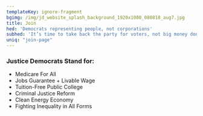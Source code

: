 ```yaml
---
templateKey: ignore-fragment
bgimg: /img/jd_website_splash_background_1920x1080_080818_aug7.jpg
title: Join
hed: 'Democrats representing people, not corporations'
subhed: 'It’s time to take back the party for voters, not big money donors.'
uniq: "join-page"
---
```


### Justice Democrats Stand for:

* Medicare For All
* Jobs Guarantee + Livable Wage
* Tuition-Free Public College
* Criminal Justice Reform
* Clean Energy Economy
* Fighting Inequality in All Forms
